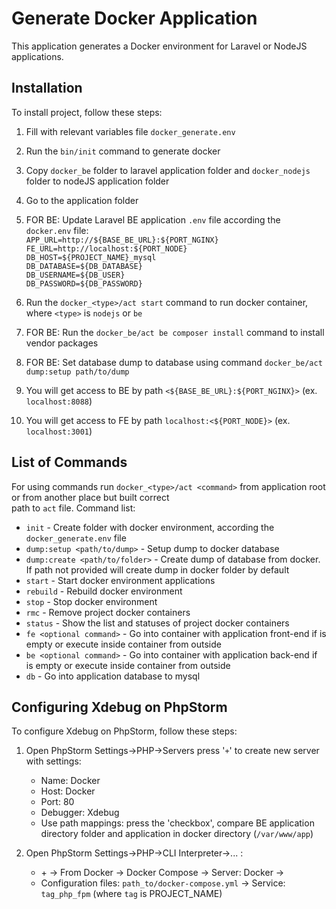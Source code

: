 # Generate Docker Application

This application generates a Docker environment for Laravel or NodeJS applications.

## Installation

To install project, follow these steps:

1. Fill with relevant variables file `docker_generate.env`
2. Run the `bin/init` command to generate docker
3. Copy `docker_be` folder to laravel application folder and `docker_nodejs` folder to nodeJS application folder
4. Go to the application folder
5. FOR BE: Update Laravel BE application `.env` file according the `docker.env` file:
   </br>
   `APP_URL=http://${BASE_BE_URL}:${PORT_NGINX}`
   </br>
   `FE_URL=http://localhost:${PORT_NODE}`
   </br>
   `DB_HOST=${PROJECT_NAME}_mysql`
   </br>
   `DB_DATABASE=${DB_DATABASE}`
   </br>
   `DB_USERNAME=${DB_USER}`
   </br>
   `DB_PASSWORD=${DB_PASSWORD}`
   </br>

6. Run the `docker_<type>/act start` command to run docker container, where `<type>` is `nodejs` or `be`
7. FOR BE: Run the `docker_be/act be composer install` command to install vendor packages
8. FOR BE: Set database dump to database using command `docker_be/act dump:setup path/to/dump`
9. You will get access to BE by path `<${BASE_BE_URL}:${PORT_NGINX}>` (ex. `localhost:8088`)
10. You will get access to FE by path `localhost:<${PORT_NODE}>` (ex. `localhost:3001`)

## List of Commands

For using commands run `docker_<type>/act <command>` from application root or from another place but built correct  
path to `act` file.
Command list:

- `init` - Create folder with docker environment, according the `docker_generate.env` file
- `dump:setup <path/to/dump>` - Setup dump to docker database
- `dump:create <path/to/folder>` - Create dump of database from docker. If path not provided will create dump in docker folder by default
- `start` - Start docker environment applications
- `rebuild` - Rebuild docker environment
- `stop` - Stop docker environment
- `rmc` - Remove project docker containers
- `status` - Show the list and statuses of project docker containers
- `fe <optional command>` - Go into container with application front-end if <optional command> is empty or execute <optional command> inside container from outside
- `be <optional command>` - Go into container with application back-end if <optional command> is empty or execute <optional command> inside container from outside
- `db` - Go into application database to mysql 

## Configuring Xdebug on PhpStorm

To configure Xdebug on PhpStorm, follow these steps:

1. Open PhpStorm Settings->PHP->Servers press '`+`' to create new server with settings:
	- Name: Docker
	- Host: Docker
	- Port: 80
	- Debugger: Xdebug
	- Use path mappings: press the 'checkbox', compare BE application directory folder and application in docker directory (`/var/www/app`)

2. Open PhpStorm Settings->PHP->CLI Interpreter->... :
	- \+ -> From Docker -> Docker Compose -> Server: Docker ->
	- Configuration files: `path_to/docker-compose.yml` -> Service: `tag_php_fpm` (where `tag` is PROJECT_NAME)

